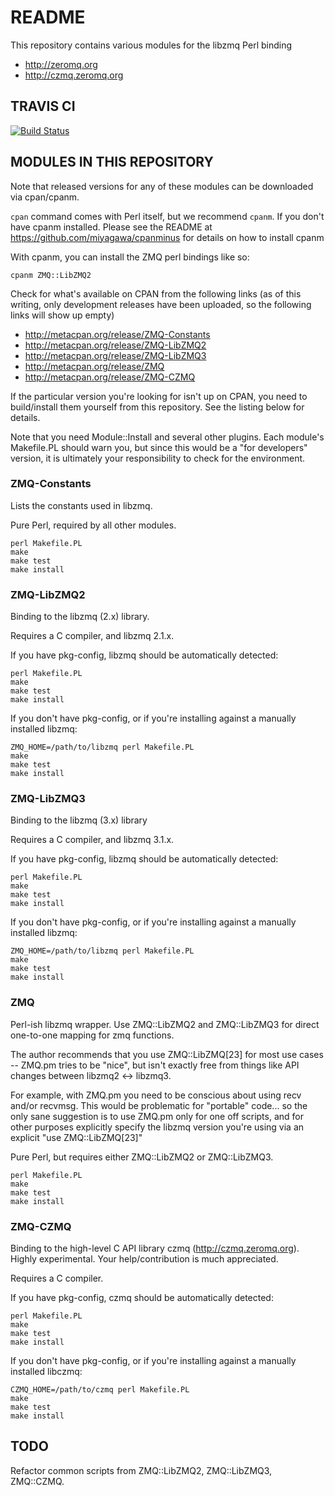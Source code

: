 # README

This repository contains various modules for the libzmq Perl binding

* http://zeromq.org
* http://czmq.zeromq.org

## TRAVIS CI

[![Build Status](https://secure.travis-ci.org/lestrrat/p5-ZMQ.png?branch=master)](http://travis-ci.org/lestrrat/p5-ZMQ)

## MODULES IN THIS REPOSITORY

Note that released versions for any of these modules can be downloaded via cpan/cpanm. 

`cpan` command comes with Perl itself, but we recommend `cpanm`. If you don't have cpanm installed. Please see the README at https://github.com/miyagawa/cpanminus for details on how to install cpanm

With cpanm, you can install the ZMQ perl bindings like so:

    cpanm ZMQ::LibZMQ2

Check for what's available on CPAN from the following links (as of this writing, only development releases have been uploaded, so the following links will show up empty)

* http://metacpan.org/release/ZMQ-Constants
* http://metacpan.org/release/ZMQ-LibZMQ2
* http://metacpan.org/release/ZMQ-LibZMQ3
* http://metacpan.org/release/ZMQ
* http://metacpan.org/release/ZMQ-CZMQ

If the particular version you're looking for isn't up on CPAN, you need to build/install them yourself from this repository. See the listing below for details.

Note that you need Module::Install and several other plugins. Each module's Makefile.PL should warn you, but since this would be a "for developers" version, it is ultimately your responsibility to check for the environment.


### ZMQ-Constants

Lists the constants used in libzmq.

Pure Perl, required by all other modules. 

    perl Makefile.PL
    make
    make test
    make install

### ZMQ-LibZMQ2

Binding to the libzmq (2.x) library.

Requires a C compiler, and libzmq 2.1.x. 

If you have pkg-config, libzmq should be automatically detected:

    perl Makefile.PL
    make
    make test
    make install

If you don't have pkg-config, or if you're installing against a manually 
installed libzmq:

    ZMQ_HOME=/path/to/libzmq perl Makefile.PL
    make
    make test
    make install

### ZMQ-LibZMQ3

Binding to the libzmq (3.x) library

Requires a C compiler, and libzmq 3.1.x. 

If you have pkg-config, libzmq should be automatically detected:

    perl Makefile.PL
    make
    make test
    make install

If you don't have pkg-config, or if you're installing against a manually 
installed libzmq:

    ZMQ_HOME=/path/to/libzmq perl Makefile.PL
    make
    make test
    make install

### ZMQ

Perl-ish libzmq wrapper. Use ZMQ::LibZMQ2 and ZMQ::LibZMQ3 for direct one-to-one mapping for zmq functions.

The author recommends that you use ZMQ::LibZMQ[23] for most use cases -- ZMQ.pm tries to be "nice", but isn't exactly free from things like API changes between libzmq2 <-> libzmq3.

For example, with ZMQ.pm you need to be conscious about using recv and/or recvmsg. This would be problematic for "portable" code... so the only sane suggestion is to use ZMQ.pm only for one off scripts, and for other purposes explicitly specify the libzmq version you're using via an explicit "use ZMQ::LibZMQ[23]"

Pure Perl, but requires either ZMQ::LibZMQ2 or ZMQ::LibZMQ3. 

    perl Makefile.PL
    make
    make test
    make install

### ZMQ-CZMQ

Binding to the high-level C API library czmq (http://czmq.zeromq.org).
Highly experimental. Your help/contribution is much appreciated.

Requires a C compiler. 

If you have pkg-config, czmq should be automatically detected:

    perl Makefile.PL
    make
    make test
    make install

If you don't have pkg-config, or if you're installing against a manually 
installed libczmq:

    CZMQ_HOME=/path/to/czmq perl Makefile.PL
    make
    make test
    make install

## TODO

Refactor common scripts from ZMQ::LibZMQ2, ZMQ::LibZMQ3, ZMQ::CZMQ.
